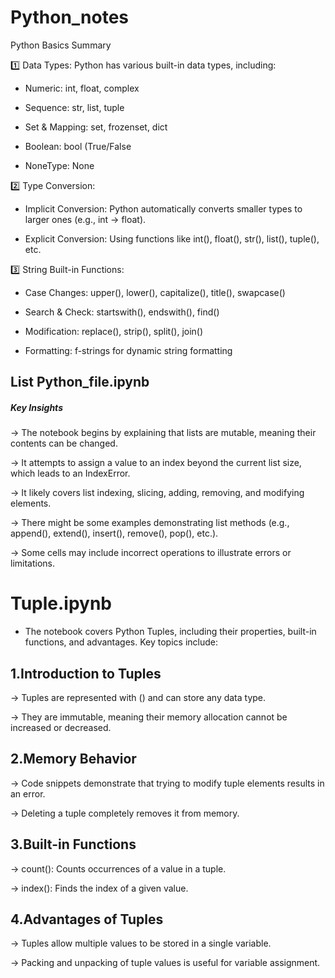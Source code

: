 # Python_notes

Python Basics Summary

1️⃣ Data Types: Python has various built-in data types, including:

- Numeric: int, float, complex

- Sequence: str, list, tuple

- Set & Mapping: set, frozenset, dict

- Boolean: bool (True/False

- NoneType: None

2️⃣ Type Conversion:

- Implicit Conversion: Python automatically converts smaller types to larger ones (e.g., int → float).

- Explicit Conversion: Using functions like int(), float(), str(), list(), tuple(), etc.

3️⃣ String Built-in Functions:

- Case Changes: upper(), lower(), capitalize(), title(), swapcase()

- Search & Check: startswith(), endswith(), find()

- Modification: replace(), strip(), split(), join()

- Formatting: f-strings for dynamic string formatting

## List Python_file.ipynb
##### Key Insights
-> The notebook begins by explaining that lists are mutable, meaning their contents can be changed.

-> It attempts to assign a value to an index beyond the current list size, which leads to an IndexError.

-> It likely covers list indexing, slicing, adding, removing, and modifying elements.

-> There might be some examples demonstrating list methods (e.g., append(), extend(), insert(), remove(), pop(), etc.).

-> Some cells may include incorrect operations to illustrate errors or limitations.

#  Tuple.ipynb
* The notebook covers Python Tuples, including their properties, built-in functions, and advantages. Key topics include:

## 1.Introduction to Tuples

-> Tuples are represented with () and can store any data type.

-> They are immutable, meaning their memory allocation cannot be increased or decreased.
## 2.Memory Behavior

-> Code snippets demonstrate that trying to modify tuple elements results in an error.

-> Deleting a tuple completely removes it from memory.

## 3.Built-in Functions

-> count(): Counts occurrences of a value in a tuple.

-> index(): Finds the index of a given value.

## 4.Advantages of Tuples

-> Tuples allow multiple values to be stored in a single variable.

-> Packing and unpacking of tuple values is useful for variable assignment.
